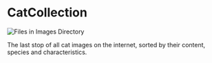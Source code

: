 # CatCollection
![Files in Images Directory](https://img.shields.io/github/directory-file-count/SingeStheos/CatCollection/images)

The last stop of all cat images on the internet, sorted by their content, species and characteristics.
